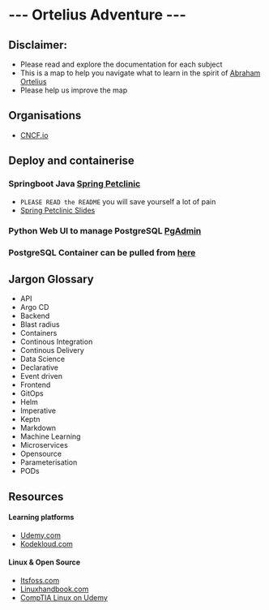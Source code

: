 # --- Ortelius Adventure ---

## Disclaimer:
- Please read and explore the documentation for each subject
- This is a map to help you navigate what to learn in the spirit of [Abraham Ortelius](https://en.wikipedia.org/wiki/Abraham_Ortelius)
- Please help us improve the map

## Organisations
- [CNCF.io](https://www.cncf.io/)

## Deploy and containerise
### Springboot Java [Spring Petclinic](https://github.com/spring-projects/spring-petclinic)
- `PLEASE READ the README` you will save yourself a lot of pain
- [Spring Petclinic Slides](https://speakerdeck.com/michaelisvy/spring-petclinic-sample-application)

### Python Web UI to manage PostgreSQL [PgAdmin](https://www.pgadmin.org/)

### PostgreSQL Container can be pulled from [here](https://hub.docker.com/_/postgres/)

## Jargon Glossary
- API
- Argo CD
- Backend
- Blast radius
- Containers
- Continous Integration
- Continous Delivery
- Data Science
- Declarative
- Event driven
- Frontend
- GitOps
- Helm
- Imperative
- Keptn
- Markdown
- Machine Learning
- Microservices
- Opensource
- Parameterisation
- PODs

## Resources
#### Learning platforms
- [Udemy.com](https://udemy.com)
- [Kodekloud.com](https://kodekloud.com)
#### Linux & Open Source
- [Itsfoss.com](https://itsfoss.com/)
- [Linuxhandbook.com](https://linuxhandbook.com/)
- [CompTIA Linux on Udemy](https://www.udemy.com/share/1076RM3@wyBekn7-PidnmF_CeNvkQeJjSzd9_9rNkxjrWFaI2hA7e6fQJEnkmWbazI66eyHT/)
